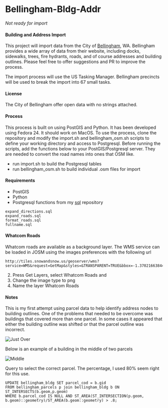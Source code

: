 # Bellingham-Bldg-Addr
*Not ready for import*

#### Building and Address Import
This project will import data from the City of [Bellingham](cob.org), WA. Bellingham provides a wide array of data from their website, including docks, sidewalks, trees, fire hydrants, roads, and of course addresses and building outlines. Please feel free to offer suggestions and PR to improve the process.

The import process will use the US Tasking Manager. Bellingham precincts will be used to break the import into 67 small tasks.

#### License
The City of Bellingham offer open data with no strings attached.

#### Process
This process is built on using PostGIS and Python. It has been developed using Fedora 24. It should work on MacOS.
To use the process, clone the repository and modify the import.sh and bellingham_osm.sh scripts to define your working directory and access to Postgresql. Before running the scripts, add the functions below to your PostGIS/Postgresql server. They are needed to convert the road names into ones that OSM like.
- run import.sh to build the Postgresql tables
- run bellingham_osm.sh to build individual .osm files for import

#### Requirements
* PostGIS
* Python
* Postgresql functions from my [sql](https://github/cliffordsnow/sql) repository
```
expand_directions.sql
expand_roads.sql
format_roads.sql
fullname.sql
```

#### Whatcom Roads
Whatcom roads are available as a background layer. The WMS service can be loaded in JOSM using the images preferences with the following url
```
http://tiles.snowandsnow.us/geoserver/wms?service=WMS&request=GetMap&styles=&TRANSPARENT=TRUE&bbox=-1.37021663844817E7,6214544.26722411,-1.35320129795646E7,6275268.80055685&width=768&height=330
```
2.  Press Get Layers, select Whatcom Roads and
3.  Change the image type to png
4.  Name the layer Whatcom Roads

#### Notes
This is my first attempt using parcel data to help identify address nodes to building outlines. One of the problems that needed to be overcome was buildings that covered more than one parcel. In some cases it appeared that either the building outline was shifted or that the parcel outline was incorrect.

![Just Over](images/just_over.png)

Below is an example of a building in the middle of two parcels

![Middle](images/middle.png)

Query to select the correct parcel. The percentage, I used 80% seem right for this use.

```
UPDATE bellingham_bldg SET parcel_cod = b.gid
FROM bellingham_parcels p join bellingham_bldg b ON ST_INTERSECTS(b.geom,p.geom)
WHERE b.parcel_cod IS NULL AND ST_AREA(ST_INTERSECTION(p.geom, b.geom)::geometry)/ST_AREA(b.geom::geometry) > .8;
```
